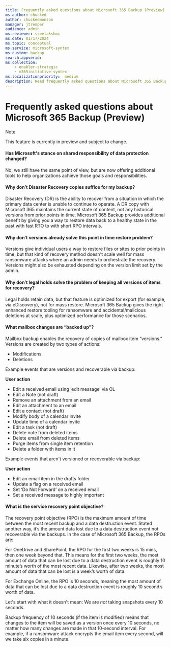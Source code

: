 ```yaml
---
title: Frequently asked questions about Microsoft 365 Backup (Preview)
ms.author: chucked
author: chuckedmonson
manager: jtremper
audience: admin
ms.reviewer: sreelakshmi
ms.date: 01/17/2024
ms.topic: conceptual
ms.service: microsoft-syntex
ms.custom: backup
search.appverid:
ms.collection:
    - enabler-strategic
    - m365initiative-syntex
ms.localizationpriority:  medium
description: Read frequently asked questions about Microsoft 365 Backup.
---
```


# Frequently asked questions about Microsoft 365 Backup (Preview)

> [!NOTE]
> This feature is currently in preview and subject to change.

#### Has Microsoft's stance on shared responsibility of data protection changed?

No, we still have the same point of view, but are now offering additional tools to help organizations achieve those goals and responsibilities.

#### Why don’t Disaster Recovery copies suffice for my backup?

Disaster Recovery (DR) is the ability to recover from a situation in which the primary data center is unable to continue to operate. A DR copy with Microsoft 365 maintains the current state of content, not any historical versions from prior points in time. Microsoft 365 Backup provides additional benefit by giving you a way to restore data back to a healthy state in the past with fast RTO to with short RPO intervals.

#### Why don’t versions already solve this point in time restore problem?

Versions give individual users a way to restore files or sites to prior points in time, but that kind of recovery method doesn't scale well for mass ransomware attacks where an admin needs to orchestrate the recovery. Versions might also be exhausted depending on the version limit set by the admin.

#### Why don’t legal holds solve the problem of keeping all versions of items for recovery?

Legal holds retain data, but that feature is optimized for export (for example, via eDiscovery), not for mass restore. Microsoft 365 Backup gives the right enhanced restore tooling for ransomware and accidental/malicious deletions at scale, plus optimized performance for those scenarios.

#### What mailbox changes are “backed up”?

Mailbox backup enables the recovery of copies of mailbox item “versions.” Versions are created by two types of actions:

- Modifications
- Deletions

Example events that are versions and recoverable via backup:

**User action**
- Edit a received email using ‘edit message’ via OL
- Edit a Note (not draft)
- Remove an attachment from an email
- Edit an attachment to an email
- Edit a contact (not draft)
- Modify body of a calendar invite
- Update time of a calendar invite
- Edit a task (not draft)
- Delete note from deleted items
- Delete email from deleted items
- Purge items from single item retention
- Delete a folder with items in it

Example events that aren't versioned or recoverable via backup:

**User action**
- Edit an email item in the drafts folder
- Update a flag on a received email
- Set ‘Do Not Forward’ on a received email
- Set a received message to highly important

#### What is the service recovery point objective?

The recovery point objective (RPO) is the maximum amount of time between the most recent backup and a data destruction event. Stated another way, it’s the amount data lost due to a data destruction event not recoverable via the backups. In the case of Microsoft 365 Backup, the RPOs are:

For OneDrive and SharePoint, the RPO for the first two weeks is 15 mins, then one week beyond that. This means for the first two weeks, the most amount of data that can be lost due to a data destruction event is roughly 10 minute’s worth of the most recent data. Likewise, after two weeks, the most amount of data that can be lost is a week’s worth of data.

For Exchange Online, the RPO is 10 seconds, meaning the most amount of data that can be lost due to a data destruction event is roughly 10 second’s worth of data.

Let's start with what it doesn't mean: We are *not* taking snapshots every 10 seconds.

Backup frequency of 10 seconds (if the item is modified) means that changes to the item will be saved as a version once every 10 seconds, no matter how many changes are made in that 10-second interval. For example, if a ransomware attack encrypts the email item every second, will we take six copies in a minute.

